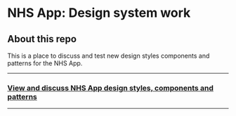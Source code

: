 # NHS App: Design system work

## About this repo

This is a place to discuss and test new design styles components and patterns for the NHS App.

---

### **[View and discuss NHS App design styles, components and patterns]([https://github.com/orgs/alphagov/projects/43](https://github.com/orgs/nhsuk/projects/8))**

---

